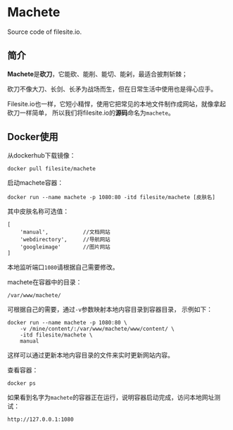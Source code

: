 # Machete

Source code of filesite.io.


## 简介

**Machete**是**砍刀**，它能砍、能削、能切、能剁，最适合披荆斩棘；

砍刀不像大刀、长剑、长矛为战场而生，但在日常生活中使用也是得心应手。

Filesite.io也一样，它短小精悍，使用它把常见的本地文件制作成网站，就像拿起砍刀一样简单，
所以我们将filesite.io的**源码**命名为```machete```。


## Docker使用

从dockerhub下载镜像：

```
docker pull filesite/machete
```


启动machete容器：

```
docker run --name machete -p 1080:80 -itd filesite/machete [皮肤名]
```

其中皮肤名称可选值：

```
[
    'manual',           //文档网站
    'webdirectory',     //导航网站
    'googleimage'       //图片网站
]
```

本地监听端口``1080``请根据自己需要修改。


machete在容器中的目录：

```
/var/www/machete/
```

可根据自己的需要，通过``-v``参数映射本地内容目录到容器目录，
示例如下：
```
docker run --name machete -p 1080:80 \
    -v /mine/content/:/var/www/machete/www/content/ \
    -itd filesite/machete \
    manual
```

这样可以通过更新本地内容目录的文件来实时更新网站内容。


查看容器：

```
docker ps
```

如果看到名字为``machete``的容器正在运行，说明容器启动完成，访问本地网址测试：

```
http://127.0.0.1:1080
```